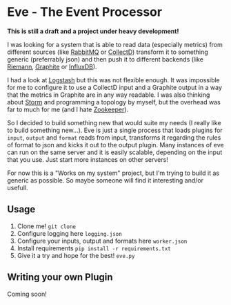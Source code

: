 Eve - The Event Processor
=========================

**This is still a draft and a project under heavy development!**

I was looking for a system that is able to read data (especially metrics) from different sources (like [RabbitMQ](https://www.rabbitmq.com/) or [CollectD](http://collectd.org)) transform it to something generic (preferrably json) and then push it to different backends (like [Riemann](http://riemann.io), [Graphite](http://graphite.wikidot.com) or [InfluxDB](http://influxdb.org)).

I had a look at [Logstash](http://logstash.net) but this was not flexible enough. It was impossible for me to configure it to use a CollectD input and a Graphite output in a way that the metrics in Graphite are in any way readable. I was also thinking about [Storm](http://storm.incubator.apache.org) and programming a topology by myself, but the overhead was far to much for me (and I hate [Zookeeper](http://zookeeper.apache.org)).

So I decided to build something new that would suite my needs (I really like to build something new...).
Eve is just a single process that loads plugins for ```input```, ```output``` and ```format``` reads from input, transforms it regarding the rules of format to json and kicks it out to the output plugin. Many instances of eve can run on the same server and it is easily scalable, depending on the input that you use. Just start more instances on other servers!

For now this is a "Works on my system" project, but I'm trying to build it as generic as possible. So maybe someone will find it interesting and/or usefull.

Usage
-----
 1. Clone me! ```git clone ```
 2. Configure logging here ```logging.json```
 3. Configure your inputs, output and formats here ```worker.json```
 4. Install requirements ```pip install -r requirements.txt```
 5. Give it a try and hope for the best! ```eve.py```

Writing your own Plugin
-----------------------

Coming soon!

